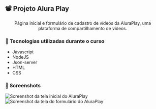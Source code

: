 
## 📽️ Projeto Alura Play 

<p align="center">Página inicial e formulário de cadastro de vídeos da AluraPlay, uma plataforma de compartilhamento de vídeos.</p>

### 🔹 Tecnologias utilizadas durante o curso
* Javascript
* NodeJS
* Json-server
* HTML
* CSS

### 🔹 Screenshots
![Screenshot da tela inicial do AluraPlay](https://imgur.com/aymxEsh.png)
![Screenshot da tela do formulário do AluraPlay](https://imgur.com/ShNADf2.png)
